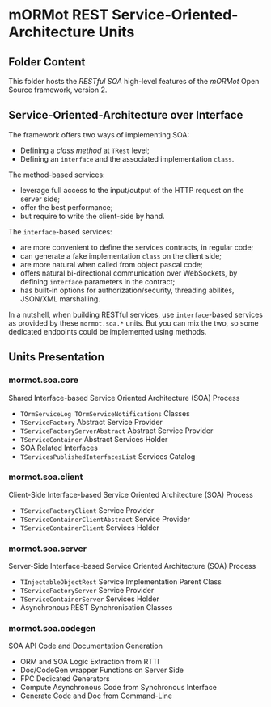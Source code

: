 # mORMot REST Service-Oriented-Architecture Units

## Folder Content

This folder hosts the *RESTful SOA* high-level features of the *mORMot* Open Source framework, version 2.

## Service-Oriented-Architecture over Interface

The framework offers two ways of implementing SOA:
- Defining a *class method* at `TRest` level;
- Defining an `interface` and the associated implementation `class`.

The method-based services:
- leverage full access to the input/output of the HTTP request on the server side;
- offer the best performance;
- but require to write the client-side by hand.

The `interface`-based services:
- are more convenient to define the services contracts, in regular code;
- can generate a fake implementation `class` on the client side;
- are more natural when called from object pascal code;
- offers natural bi-directional communication over WebSockets, by defining `interface` parameters in the contract;
- has built-in options for authorization/security, threading abilites, JSON/XML marshalling.

In a nutshell, when building RESTful services, use `interface`-based services as provided by these `mormot.soa.*` units. But you can mix the two, so some dedicated endpoints could be implemented using methods.


## Units Presentation

### mormot.soa.core

Shared Interface-based Service Oriented Architecture (SOA) Process
- `TOrmServiceLog TOrmServiceNotifications` Classes
- `TServiceFactory` Abstract Service Provider
- `TServiceFactoryServerAbstract` Abstract Service Provider
- `TServiceContainer` Abstract Services Holder
- SOA Related Interfaces
- `TServicesPublishedInterfacesList` Services Catalog

### mormot.soa.client

Client-Side Interface-based Service Oriented Architecture (SOA) Process
- `TServiceFactoryClient` Service Provider
- `TServiceContainerClientAbstract` Service Provider
- `TServiceContainerClient` Services Holder

### mormot.soa.server

Server-Side Interface-based Service Oriented Architecture (SOA) Process
- `TInjectableObjectRest` Service Implementation Parent Class
- `TServiceFactoryServer` Service Provider
- `TServiceContainerServer` Services Holder
- Asynchronous REST Synchronisation Classes

### mormot.soa.codegen

SOA API Code and Documentation Generation
- ORM and SOA Logic Extraction from RTTI
- Doc/CodeGen wrapper Functions on Server Side
- FPC Dedicated Generators
- Compute Asynchronous Code from Synchronous Interface
- Generate Code and Doc from Command-Line
